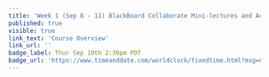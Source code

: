 ```yaml
---
title: 'Week 1 (Sep 8 - 11) BlackBoard Collaborate Mini-lectures and Activities'
published: true
visible: true
link_text: 'Course Overview'
link_url: ''
badge_label: Thur Sep 10th 2:30pm PDT
badge_url: 'https://www.timeanddate.com/worldclock/fixedtime.html?msg=CMPT-363+Course+Overview&iso=20200910T1430&p1=256&am=50'
---
```

